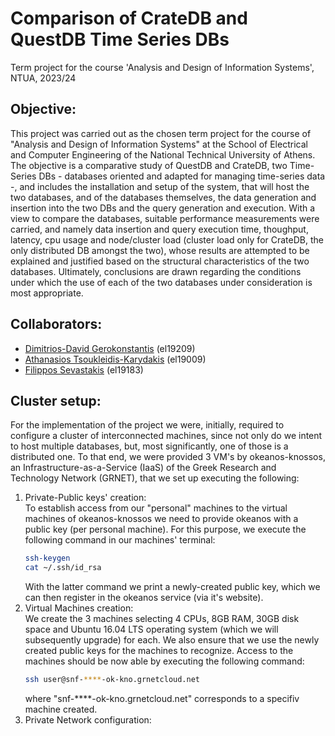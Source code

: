 # Comparison of CrateDB and QuestDB Time Series DBs
Term project for the course 'Analysis and Design of Information Systems', NTUA, 2023/24

## Objective:
This project was carried out as the chosen term project for the course of "Analysis and Design of Information Systems" at the School of Electrical and Computer Engineering of the National Technical University of Athens. The objective is a comparative study of QuestDB and CrateDB, two Time-Series DBs - databases oriented and adapted for managing time-series data -, and includes the installation and setup of the system, that will host the two databases, and of the databases themselves, the data generation and insertion into the two DBs and the query generation and execution. With a view to compare the databases, suitable performance measurements were carried, and namely data insertion and query execution time, thoughput, latency, cpu usage and node/cluster load (cluster load only for CrateDB, the only distributed DB amongst the two), whose results are attempted to be explained and justified based on the structural characteristics of the two databases. Ultimately, conclusions are drawn regarding the conditions under which the use of each of the two databases under consideration is most appropriate.

## Collaborators:
- [Dimitrios-David Gerokonstantis](https://github.com/DimitrisDavidGerokonstantis)  (el19209)
- [Athanasios Tsoukleidis-Karydakis](https://github.com/ThanosTsoukleidis-Karydakis)  (el19009)
- [Filippos Sevastakis](https://github.com/FilipposSevastakis) (el19183)

## Cluster setup:
For the implementation of the project we were, initially, required to configure a cluster of interconnected machines, since not only do we intent to host multiple databases, but, most significantly, one of those is a distributed one. To that end, we were provided 3 VM's by okeanos-knossos, an Infrastructure-as-a-Service (IaaS) of the Greek Research and Technology Network (GRNET), that we set up executing the following:

1) Private-Public keys' creation:<br>
   To establish access from our "personal" machines to the virtual machines of okeanos-knossos we need to provide okeanos with a public key (per personal machine). For this purpose, we execute the following command in our machines' terminal:
   ```bash
   ssh-keygen
   cat ~/.ssh/id_rsa
   ```
   With the latter command we print a newly-created public key, which we can then register in the okeanos service (via it's website).
2) Virtual Machines creation:<br>
   We create the 3 machines selecting 4 CPUs, 8GB RAM, 30GB disk space and Ubuntu 16.04 LTS operating system (which we will subsequently upgrade) for each. We also ensure that we use the newly created public keys for the machines to recognize. Access to the machines should be now able by executing the following command:
   ```bash
   ssh user@snf-****-ok-kno.grnetcloud.net
   ```
   where "snf-****-ok-kno.grnetcloud.net" corresponds to a specifiv machine created.
3) Private Network configuration:<br>


